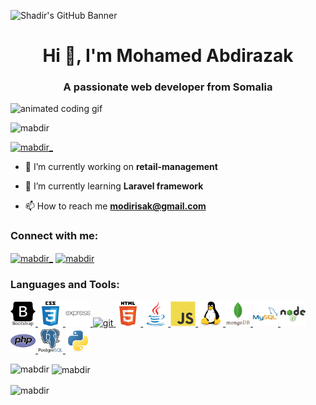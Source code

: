 ![Shadir's GitHub Banner](https://media.licdn.com/dms/image/D5616AQGgVHn6fZeFFQ/profile-displaybackgroundimage-shrink_350_1400/0/1673892485014?e=1684368000&v=beta&t=A3vj-aw2ySqPh3QaTaCXIAx77Bicww4-JYhihj8f7Pc)        


<h1 align="center">Hi 👋, I'm Mohamed Abdirazak</h1>
<h3 align="center">A passionate web developer from Somalia</h3>

<img align-right src="https://tenor.com/view/coding-gif-18657810" alt="animated coding gif">

<p align="left"> <img src="https://komarev.com/ghpvc/?username=mabdir&label=Profile%20views&color=0e75b6&style=flat" alt="mabdir" /> </p>

<p align="left"> <a href="https://twitter.com/mabdir_" target="blank"><img src="https://img.shields.io/twitter/follow/mabdir_?logo=twitter&style=for-the-badge" alt="mabdir_" /></a> </p>

- 🔭 I’m currently working on **retail-management**

- 🌱 I’m currently learning **Laravel framework**

- 📫 How to reach me **modirisak@gmail.com**

<h3 align="left">Connect with me:</h3>
<p align="left">
<a href="https://twitter.com/mabdir_" target="blank"><img align="center" src="https://raw.githubusercontent.com/rahuldkjain/github-profile-readme-generator/master/src/images/icons/Social/twitter.svg" alt="mabdir_" height="30" width="40" /></a>
<a href="https://discord.gg/mabdir" target="blank"><img align="center" src="https://raw.githubusercontent.com/rahuldkjain/github-profile-readme-generator/master/src/images/icons/Social/discord.svg" alt="mabdir" height="30" width="40" /></a>
</p>

<h3 align="left">Languages and Tools:</h3>
<p align="left"> <a href="https://getbootstrap.com" target="_blank" rel="noreferrer"> <img src="https://raw.githubusercontent.com/devicons/devicon/master/icons/bootstrap/bootstrap-plain-wordmark.svg" alt="bootstrap" width="40" height="40"/> </a> <a href="https://www.w3schools.com/css/" target="_blank" rel="noreferrer"> <img src="https://raw.githubusercontent.com/devicons/devicon/master/icons/css3/css3-original-wordmark.svg" alt="css3" width="40" height="40"/> </a> <a href="https://expressjs.com" target="_blank" rel="noreferrer"> <img src="https://raw.githubusercontent.com/devicons/devicon/master/icons/express/express-original-wordmark.svg" alt="express" width="40" height="40"/> </a> <a href="https://git-scm.com/" target="_blank" rel="noreferrer"> <img src="https://www.vectorlogo.zone/logos/git-scm/git-scm-icon.svg" alt="git" width="40" height="40"/> </a> <a href="https://www.w3.org/html/" target="_blank" rel="noreferrer"> <img src="https://raw.githubusercontent.com/devicons/devicon/master/icons/html5/html5-original-wordmark.svg" alt="html5" width="40" height="40"/> </a> <a href="https://www.java.com" target="_blank" rel="noreferrer"> <img src="https://raw.githubusercontent.com/devicons/devicon/master/icons/java/java-original.svg" alt="java" width="40" height="40"/> </a> <a href="https://developer.mozilla.org/en-US/docs/Web/JavaScript" target="_blank" rel="noreferrer"> <img src="https://raw.githubusercontent.com/devicons/devicon/master/icons/javascript/javascript-original.svg" alt="javascript" width="40" height="40"/> </a> <a href="https://www.linux.org/" target="_blank" rel="noreferrer"> <img src="https://raw.githubusercontent.com/devicons/devicon/master/icons/linux/linux-original.svg" alt="linux" width="40" height="40"/> </a> <a href="https://www.mongodb.com/" target="_blank" rel="noreferrer"> <img src="https://raw.githubusercontent.com/devicons/devicon/master/icons/mongodb/mongodb-original-wordmark.svg" alt="mongodb" width="40" height="40"/> </a> <a href="https://www.mysql.com/" target="_blank" rel="noreferrer"> <img src="https://raw.githubusercontent.com/devicons/devicon/master/icons/mysql/mysql-original-wordmark.svg" alt="mysql" width="40" height="40"/> </a> <a href="https://nodejs.org" target="_blank" rel="noreferrer"> <img src="https://raw.githubusercontent.com/devicons/devicon/master/icons/nodejs/nodejs-original-wordmark.svg" alt="nodejs" width="40" height="40"/> </a> <a href="https://www.php.net" target="_blank" rel="noreferrer"> <img src="https://raw.githubusercontent.com/devicons/devicon/master/icons/php/php-original.svg" alt="php" width="40" height="40"/> </a> <a href="https://www.postgresql.org" target="_blank" rel="noreferrer"> <img src="https://raw.githubusercontent.com/devicons/devicon/master/icons/postgresql/postgresql-original-wordmark.svg" alt="postgresql" width="40" height="40"/> </a> <a href="https://www.python.org" target="_blank" rel="noreferrer"> <img src="https://raw.githubusercontent.com/devicons/devicon/master/icons/python/python-original.svg" alt="python" width="40" height="40"/> </a> </p>

<p><img align="left" src="https://github-readme-stats.vercel.app/api/top-langs?username=mabdir&show_icons=true&locale=en&layout=compact" alt="mabdir" /></p>

<p>&nbsp;<img align="center" src="https://github-readme-stats.vercel.app/api?username=mabdir&show_icons=true&locale=en" alt="mabdir" /></p>

<p><img align="center" src="https://github-readme-streak-stats.herokuapp.com/?user=mabdir&" alt="mabdir" /></p>
